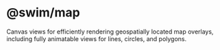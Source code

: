 # @swim/map

Canvas views for efficiently rendering geospatially located map overlays,
including fully animatable views for lines, circles, and polygons.
